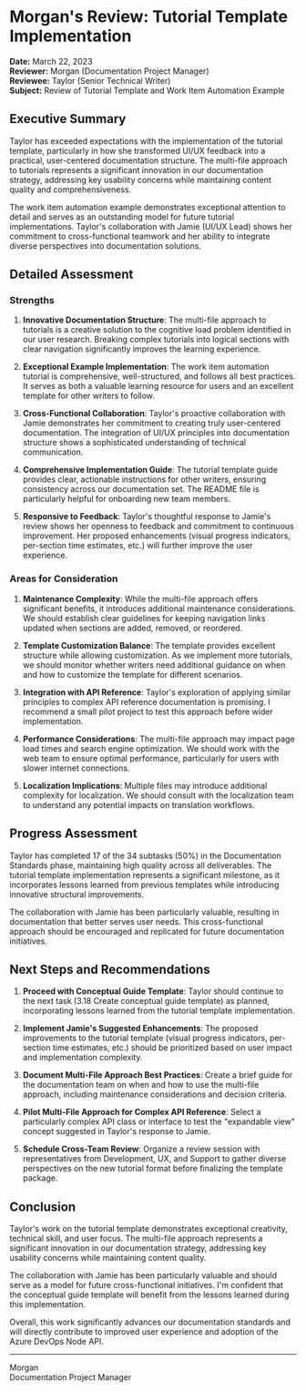 # Morgan's Review: Tutorial Template Implementation

**Date:** March 22, 2023  
**Reviewer:** Morgan (Documentation Project Manager)  
**Reviewee:** Taylor (Senior Technical Writer)  
**Subject:** Review of Tutorial Template and Work Item Automation Example

## Executive Summary

Taylor has exceeded expectations with the implementation of the tutorial template, particularly in how she transformed UI/UX feedback into a practical, user-centered documentation structure. The multi-file approach to tutorials represents a significant innovation in our documentation strategy, addressing key usability concerns while maintaining content quality and comprehensiveness.

The work item automation example demonstrates exceptional attention to detail and serves as an outstanding model for future tutorial implementations. Taylor's collaboration with Jamie (UI/UX Lead) shows her commitment to cross-functional teamwork and her ability to integrate diverse perspectives into documentation solutions.

## Detailed Assessment

### Strengths

1. **Innovative Documentation Structure**: The multi-file approach to tutorials is a creative solution to the cognitive load problem identified in our user research. Breaking complex tutorials into logical sections with clear navigation significantly improves the learning experience.

2. **Exceptional Example Implementation**: The work item automation tutorial is comprehensive, well-structured, and follows all best practices. It serves as both a valuable learning resource for users and an excellent template for other writers to follow.

3. **Cross-Functional Collaboration**: Taylor's proactive collaboration with Jamie demonstrates her commitment to creating truly user-centered documentation. The integration of UI/UX principles into documentation structure shows a sophisticated understanding of technical communication.

4. **Comprehensive Implementation Guide**: The tutorial template guide provides clear, actionable instructions for other writers, ensuring consistency across our documentation set. The README file is particularly helpful for onboarding new team members.

5. **Responsive to Feedback**: Taylor's thoughtful response to Jamie's review shows her openness to feedback and commitment to continuous improvement. Her proposed enhancements (visual progress indicators, per-section time estimates, etc.) will further improve the user experience.

### Areas for Consideration

1. **Maintenance Complexity**: While the multi-file approach offers significant benefits, it introduces additional maintenance considerations. We should establish clear guidelines for keeping navigation links updated when sections are added, removed, or reordered.

2. **Template Customization Balance**: The template provides excellent structure while allowing customization. As we implement more tutorials, we should monitor whether writers need additional guidance on when and how to customize the template for different scenarios.

3. **Integration with API Reference**: Taylor's exploration of applying similar principles to complex API reference documentation is promising. I recommend a small pilot project to test this approach before wider implementation.

4. **Performance Considerations**: The multi-file approach may impact page load times and search engine optimization. We should work with the web team to ensure optimal performance, particularly for users with slower internet connections.

5. **Localization Implications**: Multiple files may introduce additional complexity for localization. We should consult with the localization team to understand any potential impacts on translation workflows.

## Progress Assessment

Taylor has completed 17 of the 34 subtasks (50%) in the Documentation Standards phase, maintaining high quality across all deliverables. The tutorial template implementation represents a significant milestone, as it incorporates lessons learned from previous templates while introducing innovative structural improvements.

The collaboration with Jamie has been particularly valuable, resulting in documentation that better serves user needs. This cross-functional approach should be encouraged and replicated for future documentation initiatives.

## Next Steps and Recommendations

1. **Proceed with Conceptual Guide Template**: Taylor should continue to the next task (3.18 Create conceptual guide template) as planned, incorporating lessons learned from the tutorial template implementation.

2. **Implement Jamie's Suggested Enhancements**: The proposed improvements to the tutorial template (visual progress indicators, per-section time estimates, etc.) should be prioritized based on user impact and implementation complexity.

3. **Document Multi-File Approach Best Practices**: Create a brief guide for the documentation team on when and how to use the multi-file approach, including maintenance considerations and decision criteria.

4. **Pilot Multi-File Approach for Complex API Reference**: Select a particularly complex API class or interface to test the "expandable view" concept suggested in Taylor's response to Jamie.

5. **Schedule Cross-Team Review**: Organize a review session with representatives from Development, UX, and Support to gather diverse perspectives on the new tutorial format before finalizing the template package.

## Conclusion

Taylor's work on the tutorial template demonstrates exceptional creativity, technical skill, and user focus. The multi-file approach represents a significant innovation in our documentation strategy, addressing key usability concerns while maintaining content quality.

The collaboration with Jamie has been particularly valuable and should serve as a model for future cross-functional initiatives. I'm confident that the conceptual guide template will benefit from the lessons learned during this implementation.

Overall, this work significantly advances our documentation standards and will directly contribute to improved user experience and adoption of the Azure DevOps Node API.

---

Morgan  
Documentation Project Manager 
